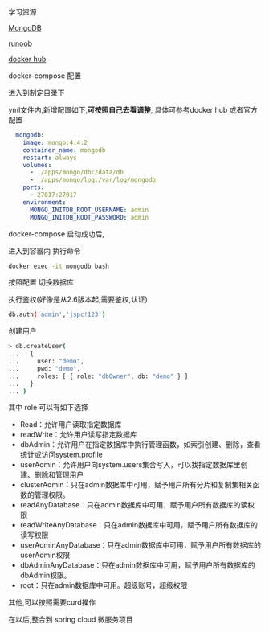 学习资源

[MongoDB](https://docs.mongodb.com/manual/)

[runoob](https://www.runoob.com/mongodb/mongodb-dropdatabase.html)

[docker hub](https://hub.docker.com/_/mongo?tab=description&page=1&ordering=last_updated)

docker-compose 配置

进入到制定目录下

yml文件内,新增配置如下,**可按照自己去看调整**, 具体可参考docker hub 或者官方配置

```yaml
  mongodb:
    image: mongo:4.4.2
    container_name: mongodb
    restart: always
    volumes:
      - ./apps/mongo/db:/data/db
      - ./apps/mongo/log:/var/log/mongodb
    ports:
      - 27017:27017
    environment:
      MONGO_INITDB_ROOT_USERNAME: admin
      MONGO_INITDB_ROOT_PASSWORD: admin
```



docker-compose 启动成功后,

进入到容器内 执行命令

```bash
docker exec -it mongodb bash
```

按照配置 切换数据库

执行鉴权(好像是从2.6版本起,需要鉴权,认证)

```bash
db.auth('admin','jspc!123')
```

创建用户

```bash
> db.createUser(
...   {
...     user: "demo",
...     pwd: "demo",
...     roles: [ { role: "dbOwner", db: "demo" } ]
...   }
... )
```

其中 role 可以有如下选择

- Read：允许用户读取指定数据库
-  readWrite：允许用户读写指定数据库
-  dbAdmin：允许用户在指定数据库中执行管理函数，如索引创建、删除，查看统计或访问system.profile
-  userAdmin：允许用户向system.users集合写入，可以找指定数据库里创建、删除和管理用户
-  clusterAdmin：只在admin数据库中可用，赋予用户所有分片和复制集相关函数的管理权限。
-  readAnyDatabase：只在admin数据库中可用，赋予用户所有数据库的读权限
-  readWriteAnyDatabase：只在admin数据库中可用，赋予用户所有数据库的读写权限
-  userAdminAnyDatabase：只在admin数据库中可用，赋予用户所有数据库的userAdmin权限
-  dbAdminAnyDatabase：只在admin数据库中可用，赋予用户所有数据库的dbAdmin权限。
-  root：只在admin数据库中可用。超级账号，超级权限

其他,可以按照需要curd操作

在以后,整合到 spring cloud 微服务项目